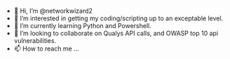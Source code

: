 - 👋 Hi, I’m @networkwizard2
- 👀 I’m interested in getting my coding/scripting up to an exceptable level.
- 🌱 I’m currently learning Python and Powershell. 
- 💞️ I’m looking to collaborate on Qualys API calls, and OWASP top 10 api vulnerabilities.
- 📫 How to reach me ...

<!---
networkwizard2/networkwizard2 is a ✨ special ✨ repository because its `README.md` (this file) appears on your GitHub profile.
You can click the Preview link to take a look at your changes.
--->
